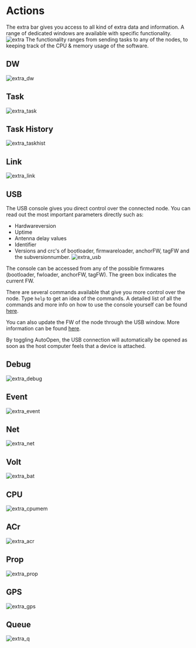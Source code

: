 # Actions
The extra bar gives you access to all kind of extra data and information. A range of dedicated windows are available with  specific functionality.
![extra](./img/cxRTLS/1_extra.png)
The functionality ranges from sending tasks to any of the nodes, to keeping track of the CPU & memory usage of the software.

## DW
![extra_dw](./img/cxRTLS/extra_dw.png)


## Task
![extra_task](./img/cxRTLS/extra_task.png)

## Task History
![extra_taskhist](./img/cxRTLS/extra_taskhist.png)

## Link
![extra_link](./img/cxRTLS/extra_link.png)

## USB
The USB console gives you direct control over the connected node. You can read out the most important parameters directly such as:
- Hardwareversion
- Uptime
- Antenna delay values
- Identifier
- Versions and crc's of bootloader, firmwareloader, anchorFW, tagFW and the subversionnumber.
![extra_usb](./img/cxRTLS/extra_usb.png)

The console can be accessed from any of the possible firmwares (bootloader, fwloader, anchorFW, tagFW). The green box indicates the current FW.

There are several commands available that give you more control over the node. Type `help` to get an idea of the commands.
A detailed list of all the commands and more info on how to use the console yourself can be found [here](/manager/cxRTLS_console.html).

You can also update the FW of the node through the USB window. More information can be found [here](cxRTLS_fwup.html#3-3-usb).

By toggling AutoOpen, the USB connection will automatically be opened as soon as the host computer feels that a device is attached.

<!-- Are you having problems connecting the node? [Click here](LINKREQUIRED) to look for a possible solution. -->

## Debug
![extra_debug](./img/cxRTLS/extra_debug.png)

## Event
![extra_event](./img/cxRTLS/extra_event.png)

## Net
![extra_net](./img/cxRTLS/extra_net.png)

## Volt
![extra_bat](./img/cxRTLS/extra_bat.png)

## CPU
![extra_cpumem](./img/cxRTLS/extra_cpumem.png)

## ACr
![extra_acr](./img/cxRTLS/extra_acr.png)

## Prop
![extra_prop](./img/cxRTLS/extra_prop.png)

## GPS
![extra_gps](./img/cxRTLS/extra_gps.png)

## Queue
![extra_q](./img/cxRTLS/extra_q.png)
